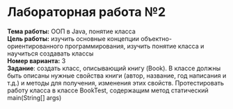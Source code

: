 # Лабораторная работа №2

**Тема работы:** ООП в Java, понятие класса  
**Цель работы:** изучить основные концепции объектно-ориентированного программирования, изучить понятие класса и научиться создавать классы  
**Номер варианта:** 3  
**Задание**: создать класс, описывающий книгу (Book). В классе должны быть описаны нужные свойства книги (автор, название, год написания и т.д.) и методы для получения, изменения этих свойств. Протестировать работу класса в классе BookTest, содержащим метод статический main(String[] args)
